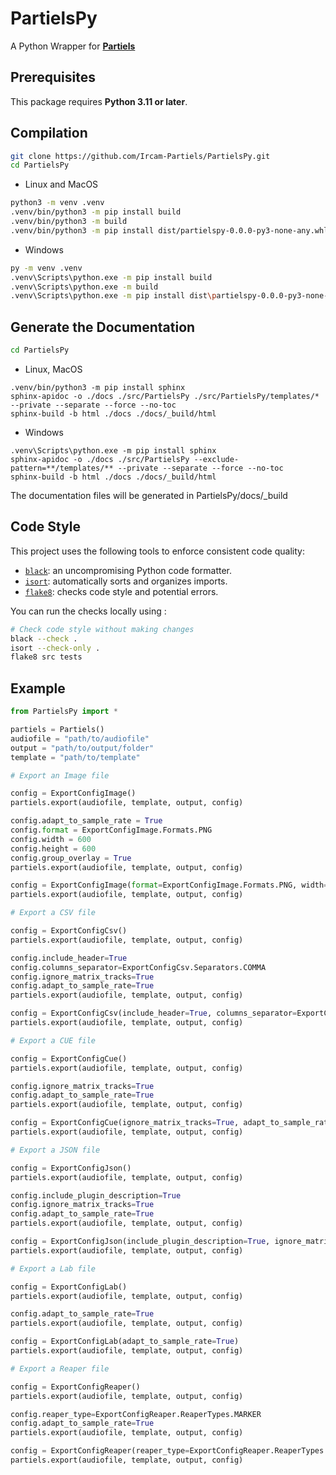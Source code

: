 # PartielsPy
A Python Wrapper for **[Partiels](https://github.com/Ircam-Partiels/Partiels)**

## Prerequisites

This package requires **Python 3.11 or later**.

## Compilation
```sh
git clone https://github.com/Ircam-Partiels/PartielsPy.git
cd PartielsPy
```
- Linux and MacOS
```sh
python3 -m venv .venv
.venv/bin/python3 -m pip install build
.venv/bin/python3 -m build
.venv/bin/python3 -m pip install dist/partielspy-0.0.0-py3-none-any.whl
```
- Windows
```sh
py -m venv .venv
.venv\Scripts\python.exe -m pip install build
.venv\Scripts\python.exe -m build
.venv\Scripts\python.exe -m pip install dist\partielspy-0.0.0-py3-none-any.whl
```

## Generate the Documentation
```sh
cd PartielsPy
```
- Linux, MacOS
```
.venv/bin/python3 -m pip install sphinx
sphinx-apidoc -o ./docs ./src/PartielsPy ./src/PartielsPy/templates/* --private --separate --force --no-toc
sphinx-build -b html ./docs ./docs/_build/html
```
- Windows
```
.venv\Scripts\python.exe -m pip install sphinx
sphinx-apidoc -o ./docs ./src/PartielsPy --exclude-pattern=**/templates/** --private --separate --force --no-toc
sphinx-build -b html ./docs ./docs/_build/html
```

The documentation files will be generated in PartielsPy/docs/_build

## Code Style
This project uses the following tools to enforce consistent code quality:

- [`black`](https://black.readthedocs.io/en/stable/): an uncompromising Python code formatter.
- [`isort`](https://pycqa.github.io/isort/): automatically sorts and organizes imports.
- [`flake8`](https://flake8.pycqa.org/): checks code style and potential errors.

You can run the checks locally using :
```bash
# Check code style without making changes
black --check .
isort --check-only .
flake8 src tests
```

## Example

```python
from PartielsPy import *

partiels = Partiels()
audiofile = "path/to/audiofile"
output = "path/to/output/folder"
template = "path/to/template"

# Export an Image file

config = ExportConfigImage()
partiels.export(audiofile, template, output, config)

config.adapt_to_sample_rate = True
config.format = ExportConfigImage.Formats.PNG
config.width = 600
config.height = 600
config.group_overlay = True
partiels.export(audiofile, template, output, config)

config = ExportConfigImage(format=ExportConfigImage.Formats.PNG, width=200, height=200)
partiels.export(audiofile, template, output, config)

# Export a CSV file

config = ExportConfigCsv()
partiels.export(audiofile, template, output, config)

config.include_header=True
config.columns_separator=ExportConfigCsv.Separators.COMMA
config.ignore_matrix_tracks=True
config.adapt_to_sample_rate=True
partiels.export(audiofile, template, output, config)

config = ExportConfigCsv(include_header=True, columns_separator=ExportConfigCsv.Separators.COMMA, ignore_matrix_tracks=True, adapt_to_sample_rate=True)
partiels.export(audiofile, template, output, config)

# Export a CUE file

config = ExportConfigCue()
partiels.export(audiofile, template, output, config)

config.ignore_matrix_tracks=True
config.adapt_to_sample_rate=True
partiels.export(audiofile, template, output, config)

config = ExportConfigCue(ignore_matrix_tracks=True, adapt_to_sample_rate=True)
partiels.export(audiofile, template, output, config)

# Export a JSON file

config = ExportConfigJson()
partiels.export(audiofile, template, output, config)

config.include_plugin_description=True
config.ignore_matrix_tracks=True
config.adapt_to_sample_rate=True
partiels.export(audiofile, template, output, config)

config = ExportConfigJson(include_plugin_description=True, ignore_matrix_tracks=True, adapt_to_sample_rate=True)
partiels.export(audiofile, template, output, config)

# Export a Lab file

config = ExportConfigLab()
partiels.export(audiofile, template, output, config)

config.adapt_to_sample_rate=True
partiels.export(audiofile, template, output, config)

config = ExportConfigLab(adapt_to_sample_rate=True)
partiels.export(audiofile, template, output, config)

# Export a Reaper file

config = ExportConfigReaper()
partiels.export(audiofile, template, output, config)

config.reaper_type=ExportConfigReaper.ReaperTypes.MARKER
config.adapt_to_sample_rate=True
partiels.export(audiofile, template, output, config)

config = ExportConfigReaper(reaper_type=ExportConfigReaper.ReaperTypes.MARKER, adapt_to_sample_rate=True)
partiels.export(audiofile, template, output, config)

```
